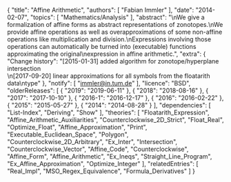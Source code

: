 {
    "title": "Affine Arithmetic",
    "authors": [
        "Fabian Immler"
    ],
    "date": "2014-02-07",
    "topics": [
        "Mathematics/Analysis"
    ],
    "abstract": "\nWe give a formalization of affine forms as abstract representations of zonotopes.\nWe provide affine operations as well as overapproximations of some non-affine operations like multiplication and division.\nExpressions involving those operations can automatically be turned into (executable) functions approximating the original\nexpression in affine arithmetic.",
    "extra": {
        "Change history": "[2015-01-31] added algorithm for zonotope/hyperplane intersection<br>\n[2017-09-20] linear approximations for all symbols from the floatarith data\ntype"
    },
    "notify": [
        "immler@in.tum.de"
    ],
    "licence": "BSD",
    "olderReleases": [
        {
            "2019": "2019-06-11"
        },
        {
            "2018": "2018-08-16"
        },
        {
            "2017": "2017-10-10"
        },
        {
            "2016-1": "2016-12-17"
        },
        {
            "2016": "2016-02-22"
        },
        {
            "2015": "2015-05-27"
        },
        {
            "2014": "2014-08-28"
        }
    ],
    "dependencies": [
        "List-Index",
        "Deriving",
        "Show"
    ],
    "theories": [
        "Floatarith_Expression",
        "Affine_Arithmetic_Auxiliarities",
        "Counterclockwise_2D_Strict",
        "Float_Real",
        "Optimize_Float",
        "Affine_Approximation",
        "Print",
        "Executable_Euclidean_Space",
        "Polygon",
        "Counterclockwise_2D_Arbitrary",
        "Ex_Inter",
        "Intersection",
        "Counterclockwise_Vector",
        "Affine_Code",
        "Counterclockwise",
        "Affine_Form",
        "Affine_Arithmetic",
        "Ex_Ineqs",
        "Straight_Line_Program",
        "Ex_Affine_Approximation",
        "Optimize_Integer"
    ],
    "relatedEntries": [
        "Real_Impl",
        "MSO_Regex_Equivalence",
        "Formula_Derivatives"
    ]
}